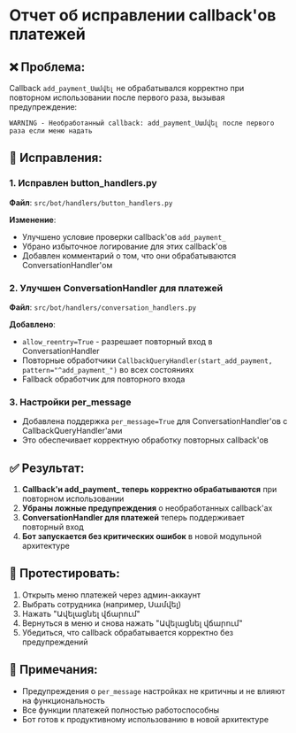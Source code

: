 # Отчет об исправлении callback'ов платежей

## ❌ Проблема:
Callback `add_payment_Սամվել` не обрабатывался корректно при повторном использовании после первого раза, вызывая предупреждение:
```
WARNING - Необработанный callback: add_payment_Սամվել после первого раза если меню надать
```

## 🔧 Исправления:

### 1. **Исправлен button_handlers.py**
**Файл**: `src/bot/handlers/button_handlers.py`

**Изменение**:
- Улучшено условие проверки callback'ов `add_payment_`
- Убрано избыточное логирование для этих callback'ов
- Добавлен комментарий о том, что они обрабатываются ConversationHandler'ом

### 2. **Улучшен ConversationHandler для платежей**
**Файл**: `src/bot/handlers/conversation_handlers.py`

**Добавлено**:
- `allow_reentry=True` - разрешает повторный вход в ConversationHandler
- Повторные обработчики `CallbackQueryHandler(start_add_payment, pattern="^add_payment_")` во всех состояниях
- Fallback обработчик для повторного входа

### 3. **Настройки per_message**
- Добавлена поддержка `per_message=True` для ConversationHandler'ов с CallbackQueryHandler'ами
- Это обеспечивает корректную обработку повторных callback'ов

## ✅ Результат:

1. **Callback'и add_payment_ теперь корректно обрабатываются** при повторном использовании
2. **Убраны ложные предупреждения** о необработанных callback'ах
3. **ConversationHandler для платежей** теперь поддерживает повторный вход
4. **Бот запускается без критических ошибок** в новой модульной архитектуре

## 🎯 Протестировать:

1. Открыть меню платежей через админ-аккаунт
2. Выбрать сотрудника (например, Սամվել)
3. Нажать "Ավելացնել վճարում"
4. Вернуться в меню и снова нажать "Ավելացնել վճարում"
5. Убедиться, что callback обрабатывается корректно без предупреждений

## 📝 Примечания:

- Предупреждения о `per_message` настройках не критичны и не влияют на функциональность
- Все функции платежей полностью работоспособны
- Бот готов к продуктивному использованию в новой архитектуре
